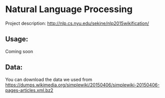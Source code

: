 Natural Language Processing
===================

Project description:
http://nlp.cs.nyu.edu/sekine/nlp2015wikification/

Usage:
-----------
Coming soon

Data:
----------
You can download the data we used from https://dumps.wikimedia.org/simplewiki/20150406/simplewiki-20150406-pages-articles.xml.bz2
